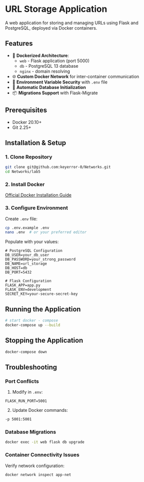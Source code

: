 # URL Storage Application

A web application for storing and managing URLs using Flask and PostgreSQL, deployed via Docker containers.

## Features

- 🐳 **Dockerized Architecture**:
  - `web` - Flask application (port 5000)
  - `db` - PostgreSQL 13 database
  - `nginx` - domain resolving
- 🌐 **Custom Docker Network** for inter-container communication
- 🔐 **Environment Variable Security** with `.env` file
- 🔄 **Automatic Database Initialization**
- 📦 **Migrations Support** with Flask-Migrate

## Prerequisites

- Docker 20.10+
- Git 2.25+

## Installation & Setup

### 1. Clone Repository
```bash
git clone git@github.com:keyerror-0/Networks.git
cd Networks/lab5
```

### 2. Install Docker
[Official Docker Installation Guide](https://docs.docker.com/get-docker/)

### 3. Configure Environment
Create `.env` file:
```bash
cp .env.example .env
nano .env  # or your preferred editor
```

Populate with your values:
```env
# PostgreSQL Configuration
DB_USER=your_db_user
DB_PASSWORD=your_strong_password
DB_NAME=url_storage
DB_HOST=db
DB_PORT=5432

# Flask Configuration
FLASK_APP=app.py
FLASK_ENV=development
SECRET_KEY=your-secure-secret-key
```

## Running the Application
```bash
# start docker - compose
docker-compose up --build

```

## Stopping the Application
```bash
docker-compose down
```

## Troubleshooting

### Port Conflicts
1. Modify in `.env`:
```env
FLASK_RUN_PORT=5001
```
2. Update Docker commands:
```bash
-p 5001:5001
```

### Database Migrations
```bash
docker exec -it web flask db upgrade
```

### Container Connectivity Issues
Verify network configuration:
```bash
docker network inspect app-net
```
